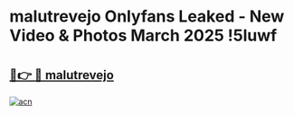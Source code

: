 # malutrevejo Onlyfans Leaked - New Video & Photos March 2025 !5luwf

# <h2><a href="https://rd7l3p.iuczelnia.edu.pl?title=malutrevejo&ref=5luwf">🔗👉 🔴 malutrevejo</a></h2>

[![acn](https://github.com/user-attachments/assets/0f9c940e-d8b0-45ae-aac7-cd30a18b3e1c)](https://rd7l3p.iuczelnia.edu.pl?title=malutrevejo&ref=5luwf)

